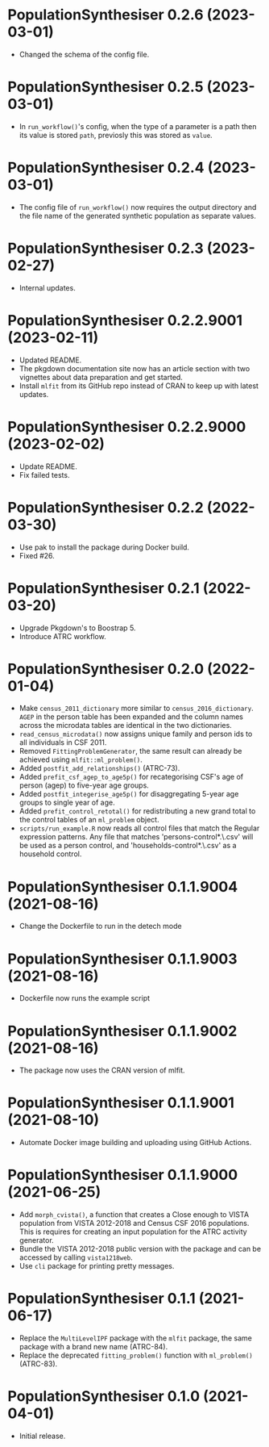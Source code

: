 <!-- NEWS.md is maintained by https://cynkra.github.io/fledge, do not edit -->

# PopulationSynthesiser 0.2.6 (2023-03-01)

- Changed the schema of the config file. 


# PopulationSynthesiser 0.2.5 (2023-03-01)

- In `run_workflow()`'s config, when the type of a parameter is a path then its value is stored `path`, previosly this was stored as `value`.


# PopulationSynthesiser 0.2.4 (2023-03-01)

- The config file of `run_workflow()` now requires the output directory and the file name of the generated synthetic population as separate values.


# PopulationSynthesiser 0.2.3 (2023-02-27)

- Internal updates.


# PopulationSynthesiser 0.2.2.9001 (2023-02-11)

- Updated README.
- The pkgdown documentation site now has an article section with two vignettes about data preparation and get started.
- Install `mlfit` from its GitHub repo instead of CRAN to keep up with latest updates. 


# PopulationSynthesiser 0.2.2.9000 (2023-02-02)

- Update README.
- Fix failed tests.


# PopulationSynthesiser 0.2.2 (2022-03-30)

- Use pak to install the package during Docker build.
- Fixed #26.

# PopulationSynthesiser 0.2.1 (2022-03-20)

- Upgrade Pkgdown's to Boostrap 5.
- Introduce ATRC workflow.


# PopulationSynthesiser 0.2.0 (2022-01-04)

- Make `census_2011_dictionary` more similar to `census_2016_dictionary`. `AGEP` in the person table has been expanded and the column names across the microdata tables are identical in the two dictionaries.
- `read_census_microdata()` now assigns unique family and person ids to all individuals in CSF 2011.
- Removed `FittingProblemGenerator`, the same result can already be achieved using `mlfit::ml_problem()`.
- Added `postfit_add_relationships()` (ATRC-73).
- Added `prefit_csf_agep_to_age5p()` for recategorising CSF's age of person (agep) to five-year age groups.
- Added `postfit_integerise_age5p()` for disaggregating 5-year age groups to single year of age.
- Added `prefit_control_retotal()` for redistributing a new grand total to the control tables of an `ml_problem` object.
- `scripts/run_example.R` now reads all control files that match the Regular expression patterns. Any file that matches 'persons-control*.\\.csv' will be used as a person control, and 'households-control*.\\.csv' as a household control.


# PopulationSynthesiser 0.1.1.9004 (2021-08-16)

- Change the Dockerfile to run in the detech mode


# PopulationSynthesiser 0.1.1.9003 (2021-08-16)

- Dockerfile now runs the example script


# PopulationSynthesiser 0.1.1.9002 (2021-08-16)

- The package now uses the CRAN version of mlfit.


# PopulationSynthesiser 0.1.1.9001 (2021-08-10)

- Automate Docker image building and uploading using GitHub Actions.


# PopulationSynthesiser 0.1.1.9000 (2021-06-25)

- Add `morph_cvista()`, a function that creates a Close enough to VISTA population from VISTA 2012-2018 and Census CSF 2016 populations. This is requires for creating an input population for the ATRC activity generator.
- Bundle the VISTA 2012-2018 public version with the package and can be accessed by calling `vista1218web`.
- Use `cli` package for printing pretty messages.


# PopulationSynthesiser 0.1.1 (2021-06-17)

- Replace the `MultiLevelIPF` package with the `mlfit` package, the same package with a brand new name (ATRC-84).
- Replace the deprecated `fitting_problem()` function with `ml_problem()` (ATRC-83).


# PopulationSynthesiser 0.1.0 (2021-04-01)

* Initial release.
